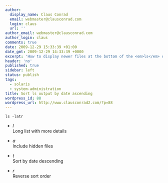 ```yaml
---
author:
  display_name: Claus Conrad
  email: webmaster@clausconrad.com
  login: claus
  url: ''
author_email: webmaster@clausconrad.com
author_login: claus
comments: true
date: 2009-12-29 15:33:39 +01:00
date_gmt: 2009-12-29 14:33:39 +0000
excerpt: 'How to display newer files at the bottom of the <em>ls</em> output on Solaris 10:'
header: 'no'
published: true
sidebar: left
status: publish
tags:
  - solaris
  - system-administration
title: Sort ls output by date ascending
wordpress_id: 88
wordpress_url: http://www.clausconrad2.com/?p=88
---
```

`ls -latr`

*   _l_  
    Long list with more details

*   _a_  
    Include hidden files
*   _t_  
    Sort by date descending
*   _r_  
    Reverse sort order
